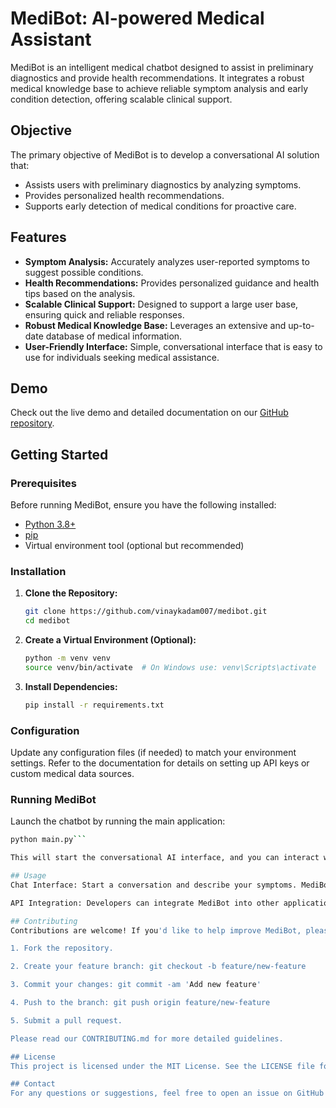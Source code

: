 # MediBot: AI-powered Medical Assistant

MediBot is an intelligent medical chatbot designed to assist in preliminary diagnostics and provide health recommendations. It integrates a robust medical knowledge base to achieve reliable symptom analysis and early condition detection, offering scalable clinical support.

## Objective

The primary objective of MediBot is to develop a conversational AI solution that:
- Assists users with preliminary diagnostics by analyzing symptoms.
- Provides personalized health recommendations.
- Supports early detection of medical conditions for proactive care.

## Features

- **Symptom Analysis:** Accurately analyzes user-reported symptoms to suggest possible conditions.
- **Health Recommendations:** Provides personalized guidance and health tips based on the analysis.
- **Scalable Clinical Support:** Designed to support a large user base, ensuring quick and reliable responses.
- **Robust Medical Knowledge Base:** Leverages an extensive and up-to-date database of medical information.
- **User-Friendly Interface:** Simple, conversational interface that is easy to use for individuals seeking medical assistance.

## Demo

Check out the live demo and detailed documentation on our [GitHub repository](https://github.com/vinaykadam007/medibot).

## Getting Started

### Prerequisites

Before running MediBot, ensure you have the following installed:
- [Python 3.8+](https://www.python.org/downloads/)
- [pip](https://pip.pypa.io/en/stable/installation/)
- Virtual environment tool (optional but recommended)

### Installation

1. **Clone the Repository:**

   ```bash
   git clone https://github.com/vinaykadam007/medibot.git
   cd medibot

2. **Create a Virtual Environment (Optional):**

   ```bash
   python -m venv venv
   source venv/bin/activate  # On Windows use: venv\Scripts\activate


3. **Install Dependencies:**

   ```bash
   pip install -r requirements.txt

### Configuration
Update any configuration files (if needed) to match your environment settings. Refer to the documentation for details on setting up API keys or custom medical data sources.

### Running MediBot
Launch the chatbot by running the main application:

 ```bash
python main.py```

This will start the conversational AI interface, and you can interact with MediBot to receive medical advice based on the input symptoms.

## Usage
Chat Interface: Start a conversation and describe your symptoms. MediBot will analyze the input and suggest possible conditions along with health recommendations.

API Integration: Developers can integrate MediBot into other applications using the provided REST API endpoints (if available). Refer to the API documentation for details.

## Contributing
Contributions are welcome! If you'd like to help improve MediBot, please follow these steps:

1. Fork the repository.

2. Create your feature branch: git checkout -b feature/new-feature

3. Commit your changes: git commit -am 'Add new feature'

4. Push to the branch: git push origin feature/new-feature

5. Submit a pull request.

Please read our CONTRIBUTING.md for more detailed guidelines.

## License
This project is licensed under the MIT License. See the LICENSE file for details.

## Contact
For any questions or suggestions, feel free to open an issue on GitHub or contact the project maintainer.
